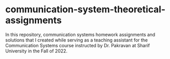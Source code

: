# communication-system-theoretical-assignments

In this repository, communication systems homework assignments and solutions that I created while serving as a teaching assistant for the Communication Systems course instructed by Dr. Pakravan at Sharif University in the Fall of 2022.
